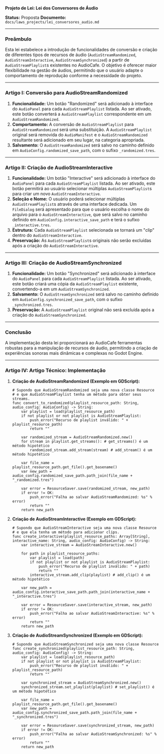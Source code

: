 **Projeto de Lei: Lei dos Conversores de Áudio**

**Status:** Proposta
**Documento:** `docs/laws_projects/lei_conversores_audio.md`

---

### **Preâmbulo**

Esta lei estabelece a introdução de funcionalidades de conversão e criação de diferentes tipos de recursos de áudio (`AudioStreamRandomized`, `AudioStreamInteractive`, `AudioStreamSynchronized`) a partir de `AudioStreamPlaylist`s existentes no AudioCafe. O objetivo é oferecer maior flexibilidade na gestão de áudios, permitindo que o usuário adapte o comportamento de reprodução conforme a necessidade do projeto.

---

### **Artigo I: Conversão para AudioStreamRandomized**

1.  **Funcionalidade:** Um botão "Randomized" será adicionado à interface do `AudioPanel` para cada `AudioStreamPlaylist` listada. Ao ser ativado, este botão converterá a `AudioStreamPlaylist` correspondente em um `AudioStreamRandomized`.
2.  **Comportamento:** A conversão de `AudioStreamPlaylist` para `AudioStreamRandomized` será uma substituição. A `AudioStreamPlaylist` original será removida do `AudioManifest` e o `AudioStreamRandomized` resultante será adicionado em seu lugar, na categoria apropriada.
3.  **Salvamento:** O `AudioStreamRandomized` será salvo no caminho definido em `AudioConfig.randomized_save_path`, com o sufixo `_randomized.tres`.

---

### **Artigo II: Criação de AudioStreamInteractive**

1.  **Funcionalidade:** Um botão "Interactive" será adicionado à interface do `AudioPanel` para cada `AudioStreamPlaylist` listada. Ao ser ativado, este botão permitirá ao usuário selecionar múltiplas `AudioStreamPlaylist`s para criar um novo `AudioStreamInteractive`.
2.  **Seleção e Nome:** O usuário poderá selecionar múltiplas `AudioStreamPlaylist`s através de uma interface dedicada. Um `FileDialog` será apresentado para que o usuário escolha o nome do arquivo para o `AudioStreamInteractive`, que será salvo no caminho definido em `AudioConfig.interactive_save_path` e terá o sufixo `_interactive.tres`.
3.  **Estrutura:** Cada `AudioStreamPlaylist` selecionada se tornará um "clip" dentro do `AudioStreamInteractive`.
4.  **Preservação:** As `AudioStreamPlaylist`s originais não serão excluídas após a criação do `AudioStreamInteractive`.

---

### **Artigo III: Criação de AudioStreamSynchronized**

1.  **Funcionalidade:** Um botão "Synchronized" será adicionado à interface do `AudioPanel` para cada `AudioStreamPlaylist` listada. Ao ser ativado, este botão criará uma cópia da `AudioStreamPlaylist` existente, convertendo-a em um `AudioStreamSynchronized`.
2.  **Salvamento:** O `AudioStreamSynchronized` será salvo no caminho definido em `AudioConfig.synchronized_save_path`, com o sufixo `_synchronized.tres`.
3.  **Preservação:** A `AudioStreamPlaylist` original não será excluída após a criação do `AudioStreamSynchronized`.

---

### **Conclusão**

A implementação desta lei proporcionará ao AudioCafe ferramentas robustas para a manipulação de recursos de áudio, permitindo a criação de experiências sonoras mais dinâmicas e complexas no Godot Engine.

---

### **Artigo IV: Artigo Técnico: Implementação**

1.  **Criação de AudioStreamRandomized (Exemplo em GDScript):**
    ```gdscript
    # Supondo que AudioStreamRandomized seja uma nova classe Resource
    # e que AudioStreamPlaylist tenha um método para obter seus streams.
    func convert_to_randomized(playlist_resource_path: String, audio_config: AudioConfig) -> String:
        var playlist = load(playlist_resource_path)
        if not playlist or not playlist is AudioStreamPlaylist:
            push_error("Recurso de playlist inválido: " + playlist_resource_path)
            return ""

        var randomized_stream = AudioStreamRandomized.new()
        for stream in playlist.get_streams(): # get_streams() é um método hipotético
            randomized_stream.add_stream(stream) # add_stream() é um método hipotético

        var file_name = playlist_resource_path.get_file().get_basename()
        var new_path = audio_config.randomized_save_path.path_join(file_name + "_randomized.tres")

        var error = ResourceSaver.save(randomized_stream, new_path)
        if error != OK:
            push_error("Falha ao salvar AudioStreamRandomized: %s" % error)
            return ""
        return new_path
    ```

2.  **Criação de AudioStreamInteractive (Exemplo em GDScript):**
    ```gdscript
    # Supondo que AudioStreamInteractive seja uma nova classe Resource
    # e que ela tenha um método para adicionar clips.
    func create_interactive(playlist_resource_paths: Array[String], interactive_name: String, audio_config: AudioConfig) -> String:
        var interactive_stream = AudioStreamInteractive.new()

        for path in playlist_resource_paths:
            var playlist = load(path)
            if not playlist or not playlist is AudioStreamPlaylist:
                push_error("Recurso de playlist inválido: " + path)
                return ""
            interactive_stream.add_clip(playlist) # add_clip() é um método hipotético

        var new_path = audio_config.interactive_save_path.path_join(interactive_name + "_interactive.tres")

        var error = ResourceSaver.save(interactive_stream, new_path)
        if error != OK:
            push_error("Falha ao salvar AudioStreamInteractive: %s" % error)
            return ""
        return new_path
    ```

3.  **Criação de AudioStreamSynchronized (Exemplo em GDScript):**
    ```gdscript
    # Supondo que AudioStreamSynchronized seja uma nova classe Resource
    func create_synchronized(playlist_resource_path: String, audio_config: AudioConfig) -> String:
        var playlist = load(playlist_resource_path)
        if not playlist or not playlist is AudioStreamPlaylist:
            push_error("Recurso de playlist inválido: " + playlist_resource_path)
            return ""

        var synchronized_stream = AudioStreamSynchronized.new()
        synchronized_stream.set_playlist(playlist) # set_playlist() é um método hipotético

        var file_name = playlist_resource_path.get_file().get_basename()
        var new_path = audio_config.synchronized_save_path.path_join(file_name + "_synchronized.tres")

        var error = ResourceSaver.save(synchronized_stream, new_path)
        if error != OK:
            push_error("Falha ao salvar AudioStreamSynchronized: %s" % error)
            return ""
        return new_path
    ```
